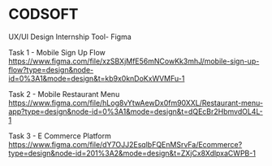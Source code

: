 # CODSOFT
UX/UI Design Internship
Tool- Figma

Task 1 - Mobile Sign Up Flow
https://www.figma.com/file/xzSBXjMfE56mNCowKk3mhJ/mobile-sign-up-flow?type=design&node-id=0%3A1&mode=design&t=kb9x0knDoKxWVMFu-1

Task 2 - Mobile Restaurant Menu
https://www.figma.com/file/hLog8vYtwAewDx0fm90XXL/Restaurant-menu-app?type=design&node-id=0%3A1&mode=design&t=dQEcBr2HbmvdOL4L-1

Task 3 - E Commerce Platform
https://www.figma.com/file/dY7OJJ2EsqlbFQEnMSrvFa/Ecommerce?type=design&node-id=201%3A2&mode=design&t=ZXjCx8XdlpxaCWPB-1
